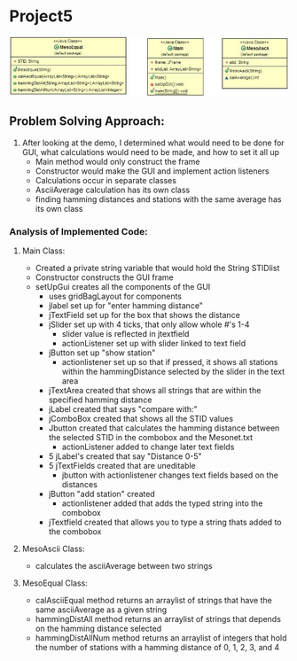 # Project5
![](UML.jpg)
## Problem Solving Approach:
1. After looking at the demo, I determined what
would need to be done for GUI, what calculations would need to be made, and how to set it all up
    - Main method would only construct the frame
    - Constructor would make the GUI and implement action listeners
    - Calculations occur in separate classes
    - AsciiAverage calculation has its own class
    - finding hamming distances and stations with the same average has its own class


### Analysis of Implemented Code:
1. Main Class:
    - Created a private string variable that would hold the String
        STIDlist
    - Constructor constructs the GUI frame
    - setUpGui creates all the components of the GUI
      - uses gridBagLayout for components
      - jlabel set up for "enter hamming distance"
      - jTextField set up for the box that shows the distance
      - jSlider set up with 4 ticks, that only allow whole #'s 1-4
          - slider value is reflected in jtextfield
          - actionListener set up with slider linked to text field
      - jButton set up "show station"
          - actionlistener set up so that if pressed, it shows all stations within the hammingDistance
            selected by the slider in the text area
      - jTextArea created that shows all strings that are within the specified hamming distance
      - jLabel created that says "compare with:"
      - jComboBox created that shows all the STID values
      - Jbutton created that calculates the hamming distance between the selected STID in the combobox and the Mesonet.txt
          - actionListener added to change later text fields
      - 5 jLabel's created that say "Distance 0-5"
      - 5 jTextFields created that are uneditable
          - jbutton with actionlistener changes text fields based on the distances
      - jButton "add station" created
          - actionlistener added that adds the typed string into the combobox
      - jTextfield created that allows you to type a string thats added to the combobox
      
2. MesoAscii Class:
    - calculates the asciiAverage between two strings
3. MesoEqual Class:
    - calAsciiEqual method returns an arraylist of strings that have the same asciiAverage as a given string
    - hammingDistAll method returns an arraylist of strings that depends on the hamming distance selected
    - hammingDistAllNum method returns an arraylist of integers that hold the number of stations with a hamming distance of
        0, 1, 2, 3, and 4
  

